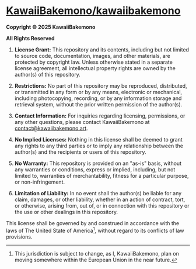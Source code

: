 # [KawaiiBakemono/kawaiibakemono](https://github.com/KawaiiBakemono/kawaiibakemono)

**Copyright © 2025 KawaiiBakemono**

**All Rights Reserved**

1. **License Grant:** This repository and its contents, including but not limited to source code, documentation, images, and other materials, are protected by copyright law. Unless otherwise stated in a separate license agreement, all intellectual property rights are owned by the author(s) of this repository.

2. **Restrictions:** No part of this repository may be reproduced, distributed, or transmitted in any form or by any means, electronic or mechanical, including photocopying, recording, or by any information storage and retrieval system, without the prior written permission of the author(s).

3. **Contact Information:** For inquiries regarding licensing, permissions, or any other questions, please contact KawaiiBakemono at contact@kawaiibakemono.art.

4. **No Implied Licenses:** Nothing in this license shall be deemed to grant any rights to any third parties or to imply any relationship between the author(s) and the recipients or users of this repository.

5. **No Warranty:** This repository is provided on an "as-is" basis, without any warranties or conditions, express or implied, including, but not limited to, warranties of merchantability, fitness for a particular purpose, or non-infringement.

6. **Limitation of Liability:** In no event shall the author(s) be liable for any claim, damages, or other liability, whether in an action of contract, tort, or otherwise, arising from, out of, or in connection with this repository or the use or other dealings in this repository.

This license shall be governed by and construed in accordance with the laws of The United State of America[^1], without regard to its conflicts of law provisions.

[^1]: This jurisdiction is subject to change, as I, KawaiiBakemono, plan on moving somewhere within the European Union in the near future.
